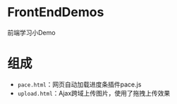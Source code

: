 # FrontEndDemos
前端学习小Demo

# 组成
* `pace.html`：网页自动加载进度条插件pace.js
* `upload.html`：Ajax跨域上传图片，使用了拖拽上传效果
